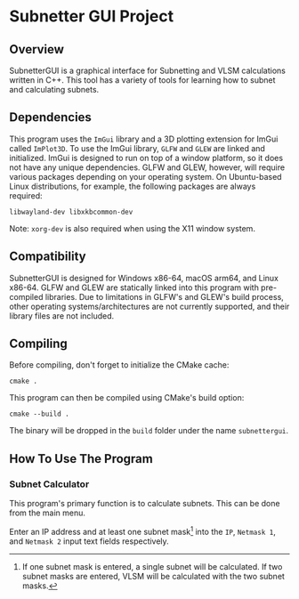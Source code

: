 # Subnetter GUI Project

## Overview

SubnetterGUI is a graphical interface for Subnetting and VLSM calculations written in C++. This tool has a variety of tools for learning how to subnet and calculating subnets.

## Dependencies

This program uses the `ImGui` library and a 3D plotting extension for ImGui called `ImPlot3D`. To use the ImGui library, `GLFW` and `GLEW` are linked and initialized. ImGui is designed to run on top of a window platform, so it does not have any unique dependencies. GLFW and GLEW, however, will require various packages depending on your operating system. On Ubuntu-based Linux distributions, for example, the following packages are always required:

```
libwayland-dev libxkbcommon-dev
```
Note: `xorg-dev` is also required when using the X11 window system.

## Compatibility

SubnetterGUI is designed for Windows x86-64, macOS arm64, and Linux x86-64. GLFW and GLEW are statically linked into this program with pre-compiled libraries. Due to limitations in GLFW's and GLEW's build process, other operating systems/architectures are not currently supported, and their library files are not included.

## Compiling

Before compiling, don't forget to initialize the CMake cache:

```
cmake .
```

This program can then be compiled using CMake's build option:

```
cmake --build .
```

The binary will be dropped in the `build` folder under the name `subnettergui`.

## How To Use The Program

### Subnet Calculator

This program's primary function is to calculate subnets. This can be done from the main menu.

Enter an IP address and at least one subnet mask[^1] into the `IP`, `Netmask 1`, and `Netmask 2` input text fields respectively.
[^1]: If one subnet mask is entered, a single subnet will be calculated. If two subnet masks are entered, VLSM will be calculated with the two subnet masks.
